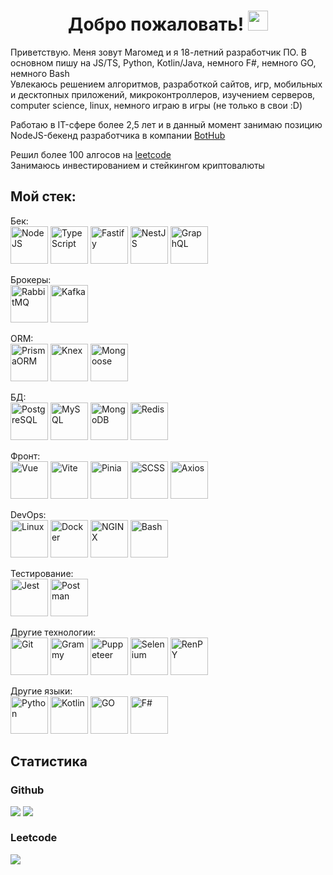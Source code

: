 <h1 align="center">Добро пожаловать!
<img src="https://github.com/blackcater/blackcater/raw/main/images/Hi.gif" height="32"/></h1>
Приветствую. Меня зовут Магомед и я 18-летний разработчик ПО. В основном пишу на JS/TS, Python, Kotlin/Java, немного F#, немного GO, немного Bash<br />
Увлекаюсь решением алгоритмов, разработкой сайтов, игр, мобильных и десктопных приложений, микроконтроллеров, изучением серверов, computer science, linux, немного играю в игры (не только в свои :D)

Работаю в IT-сфере более 2,5 лет и в данный момент занимаю позицию NodeJS-бекенд разработчика в компании [BotHub](https://bothub.chat)

Решил более 100 алгосов на [leetcode](https://leetcode.com/magomed-r) <br />
Занимаюсь инвестированием и стейкингом криптовалюты

## Мой стек:
Бек:<br />
<img src="https://cdn.jsdelivr.net/gh/devicons/devicon@latest/icons/nodejs/nodejs-original.svg" title="NodeJS" width="60" height="60" />
<img src="https://cdn.jsdelivr.net/gh/devicons/devicon@latest/icons/typescript/typescript-original.svg" title="TypeScript" width="60" height="60" />
<img src="https://cdn.jsdelivr.net/gh/devicons/devicon@latest/icons/fastify/fastify-original.svg" title="Fastify" width="60" height="60" />
<img src="https://cdn.jsdelivr.net/gh/devicons/devicon@latest/icons/nestjs/nestjs-original.svg" title="NestJS" width="60" height="60" />
<img src="https://cdn.jsdelivr.net/gh/devicons/devicon@latest/icons/graphql/graphql-plain.svg" title="GraphQL" width="60" height="60" />


Брокеры:<br />
<img src="https://cdn.jsdelivr.net/gh/devicons/devicon@latest/icons/rabbitmq/rabbitmq-original.svg" title="RabbitMQ" width="60" height="60" />
<img src="https://cdn.jsdelivr.net/gh/devicons/devicon@latest/icons/apachekafka/apachekafka-original.svg" title="Kafka" width="60" height="60" />


ORM:<br />
<img src="https://cdn.jsdelivr.net/gh/devicons/devicon@latest/icons/prisma/prisma-original.svg" title="PrismaORM" width="60" height="60" />
<img src="https://cdn.jsdelivr.net/gh/devicons/devicon@latest/icons/knexjs/knexjs-original.svg" title="Knex" width="60" height="60" />
<img src="https://cdn.jsdelivr.net/gh/devicons/devicon@latest/icons/mongoose/mongoose-original-wordmark.svg" title="Mongoose" width="60" height="60" />

БД:<br/>
<img src="https://cdn.jsdelivr.net/gh/devicons/devicon@latest/icons/postgresql/postgresql-original.svg" title="PostgreSQL" width="60" height="60" />
<img src="https://cdn.jsdelivr.net/gh/devicons/devicon@latest/icons/mysql/mysql-original-wordmark.svg" title="MySQL" width="60" height="60" />
<img src="https://cdn.jsdelivr.net/gh/devicons/devicon@latest/icons/mongodb/mongodb-original-wordmark.svg" title="MongoDB" width="60" height="60" />
<img src="https://cdn.jsdelivr.net/gh/devicons/devicon@latest/icons/redis/redis-original.svg" title="Redis" width="60" height="60" />

Фронт:<br />
<img src="https://cdn.jsdelivr.net/gh/devicons/devicon@latest/icons/vuejs/vuejs-original.svg" title="Vue" width="60" height="60" />
<img src="https://cdn.jsdelivr.net/gh/devicons/devicon@latest/icons/vitejs/vitejs-original.svg" title="Vite" width="60" height="60" />
<img src="https://upload.wikimedia.org/wikipedia/commons/1/1c/Pinialogo.svg" title="Pinia" width="60" height="60" />
<img src="https://cdn.jsdelivr.net/gh/devicons/devicon@latest/icons/sass/sass-original.svg" title="SCSS" width="60" height="60" />
<img src="https://cdn.jsdelivr.net/gh/devicons/devicon@latest/icons/axios/axios-plain.svg" title="Axios" width="60" height="60" />

DevOps:<br/>
<img src="https://cdn.jsdelivr.net/gh/devicons/devicon@latest/icons/linux/linux-original.svg" title="Linux" width="60" height="60" />
<img src="https://cdn.jsdelivr.net/gh/devicons/devicon@latest/icons/docker/docker-original.svg" title="Docker" width="60" height="60" />
<img src="https://cdn.jsdelivr.net/gh/devicons/devicon@latest/icons/nginx/nginx-original.svg" title="NGINX" width="60" height="60" />
<img src="https://cdn.jsdelivr.net/gh/devicons/devicon@latest/icons/bash/bash-original.svg" title="Bash" width="60" height="60" />

Тестирование:<br />
<img src="https://cdn.jsdelivr.net/gh/devicons/devicon@latest/icons/jest/jest-plain.svg" title="Jest" width="60" height="60" />
<img src="https://cdn.jsdelivr.net/gh/devicons/devicon@latest/icons/postman/postman-original.svg" title="Postman" width="60" height="60" />

Другие технологии:<br />
<img src="https://cdn.jsdelivr.net/gh/devicons/devicon@latest/icons/git/git-original.svg" title="Git" width="60" height="60" />
<img src="https://grammy.dev/images/Y.svg" title="Grammy" width="60" height="60" />
<img src="https://www.vectorlogo.zone/logos/pptrdev/pptrdev-icon.svg" title="Puppeteer" width="60" height="60" />
<img src="https://cdn.jsdelivr.net/gh/devicons/devicon@latest/icons/selenium/selenium-original.svg" title="Selenium" width="60" height="60" />
<img src="https://cdn.jsdelivr.net/gh/devicons/devicon@latest/icons/renpy/renpy-original.svg" title="RenPY" width="60" height="60" />

Другие языки:<br />
<img src="https://cdn.jsdelivr.net/gh/devicons/devicon@latest/icons/python/python-original.svg" title="Python" width="60" height="60" />
<img src="https://cdn.jsdelivr.net/gh/devicons/devicon@latest/icons/kotlin/kotlin-original.svg" title="Kotlin" width="60" height="60" />
<img src="https://cdn.jsdelivr.net/gh/devicons/devicon@latest/icons/go/go-original.svg" title="GO" width="60" height="60" />
<img src="https://cdn.jsdelivr.net/gh/devicons/devicon@latest/icons/fsharp/fsharp-original.svg" title="F#" width="60" height="60" />

## Статистика

### Github

<img align=top src="https://github-readme-stats.vercel.app/api/top-langs/?username=magomed-r&layout=pie&theme=vision-friendly-dark" />
<img align=top src="https://github-readme-stats.vercel.app/api?username=Magomed-R&show_icons=true&theme=vision-friendly-dark" />

### Leetcode

<img src="https://leetcard.jacoblin.cool/magomed-r?theme=dark&font=patrick_hand" />
